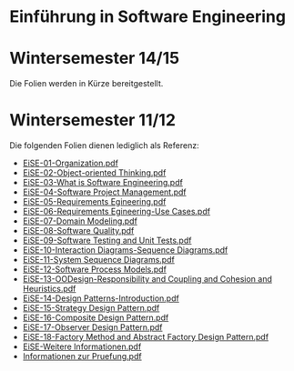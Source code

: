 Einführung in Software Engineering
====

Wintersemester 14/15
=====

Die Folien werden in Kürze bereitgestellt.

Wintersemester 11/12
=====
Die folgenden Folien dienen lediglich als Referenz:

 * [EiSE-01-Organization.pdf](EiSE-01-Organization.pdf)
 * [EiSE-02-Object-oriented Thinking.pdf](EiSE-02-Object-oriented_Thinking.pdf)
 * [EiSE-03-What is Software Engineering.pdf](EiSE-03-What_is_Software_Engineering.pdf)
 * [EiSE-04-Software Project Management.pdf](EiSE-04-Software_Project_Management.pdf)
 * [EiSE-05-Requirements Egineering.pdf](EiSE-05-Requirements_Egineering.pdf)
 * [EiSE-06-Requirements Egineering-Use Cases.pdf](EiSE-06-Requirements_Egineering-Use_Cases.pdf)
 * [EiSE-07-Domain Modeling.pdf](EiSE-07-Domain_Modeling.pdf)
 * [EiSE-08-Software Quality.pdf](EiSE-08-Software_Quality.pdf)
 * [EiSE-09-Software Testing and Unit Tests.pdf](EiSE-09-Software_Testing_and_Unit_Tests.pdf)
 * [EiSE-10-Interaction Diagrams-Sequence Diagrams.pdf](EiSE-10-Interaction_Diagrams-Sequence_Diagrams.pdf)
 * [EiSE-11-System Sequence Diagrams.pdf](EiSE-11-System_Sequence_Diagrams.pdf)
 * [EiSE-12-Software Process Models.pdf](EiSE-12-Software_Process_Models.pdf)
 * [EiSE-13-OODesign-Responsibility and Coupling and Cohesion and Heuristics.pdf](EiSE-13-OODesign-Responsibility_and_Coupling_and_Cohesion_and_Heuristics.pdf)
 * [EiSE-14-Design Patterns-Introduction.pdf](EiSE-14-Design_Patterns-Introduction.pdf)
 * [EiSE-15-Strategy Design Pattern.pdf](EiSE-15-Strategy_Design_Pattern.pdf)
 * [EiSE-16-Composite Design Pattern.pdf](EiSE-16-Composite_Design_Pattern.pdf)
 * [EiSE-17-Observer Design Pattern.pdf](EiSE-17-Observer_Design_Pattern.pdf)
 * [EiSE-18-Factory Method and Abstract Factory Design  Pattern.pdf](EiSE-18-Factory_Method_and_Abstract_Factory_Design_Pattern.pdf)
 * [EiSE-Weitere Informationen.pdf](EiSE-Weitere_Informationen.pdf)
 * [Informationen zur Pruefung.pdf](Informationen_zur_Pruefung.pdf)